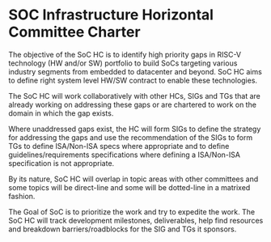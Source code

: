 # SOC Infrastructure Horizontal Committee Charter

The objective of the SoC HC is to identify high priority gaps in RISC-V technology (HW and/or SW) portfolio to build SoCs targeting various industry segments from embedded to datacenter and beyond. SoC HC aims to define right system level HW/SW contract to enable these technologies.

The SoC HC will work collaboratively with other HCs, SIGs and TGs that are already working on addressing these gaps or are chartered to work on the domain in which the gap exists. 

Where unaddressed gaps exist, the HC will form SIGs to define the strategy for addressing the gaps and use the recommendation of the SIGs to form TGs to define ISA/Non-ISA specs where appropriate and to define guidelines/requirements specifications where defining a ISA/Non-ISA specification is not appropriate.

By its nature, SoC HC will overlap in topic areas with other committees and some topics will be direct-line and some will be dotted-line in a matrixed fashion. 

The Goal of SoC is to prioritize the work and try to expedite the work. The SoC HC will track development milestones, deliverables, help find resources and breakdown barriers/roadblocks for the SIG and TGs it sponsors.
